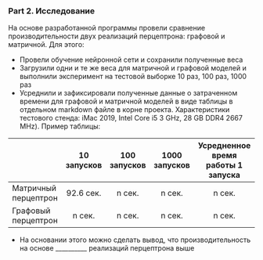 ### Part 2. Исследование

На основе разработанной программы провели сравнение производительности двух реализаций перцептрона: графовой и матричной. Для этого:
- Провели обучение нейронной сети и сохранили полученные веса
- Загрузили одни и те же веса для матричной и графовой моделей и выполнили эксперимент на тестовой выборке 10 раз, 100 раз, 1000 раз
- Усреднили и зафиксировали полученные данные о затраченном времени для графовой и матричной моделей в виде таблицы в отдельном markdown файле в корне проекта. 
Характеристики тестового стенда: iMac 2019, Intel Core i5 3 GHz, 28 GB DDR4 2667 MHz). Пример таблицы:

|  | 10 запусков | 100 запусков | 1000 запусков | Усредненное время работы 1 запуска |
| ------------- | :-----: | :-----: | :-----: | :-----: | 
| Матричный перцептрон | 92.6 сек. | n сек. | n сек. | n сек. |
| Графовый перцептрон | n сек. | n сек. | n сек. | n сек. |

- На основании этого можно сделать вывод, что производительность на основе __________ реализаций перцептрона выше

